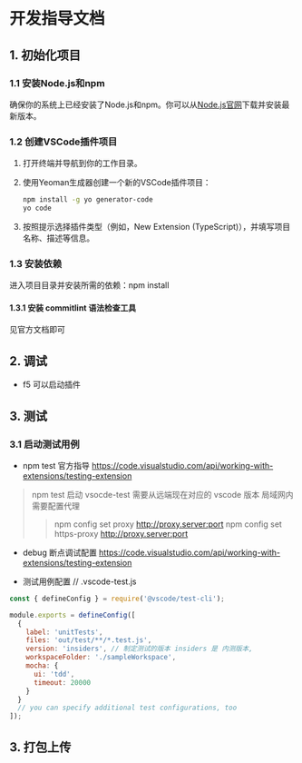 # 开发指导文档

## 1. 初始化项目

### 1.1 安装Node.js和npm

确保你的系统上已经安装了Node.js和npm。你可以从[Node.js官网](https://nodejs.org/)下载并安装最新版本。

### 1.2 创建VSCode插件项目

1. 打开终端并导航到你的工作目录。
2. 使用Yeoman生成器创建一个新的VSCode插件项目：

    ```bash
    npm install -g yo generator-code
    yo code
    ```

3. 按照提示选择插件类型（例如，New Extension (TypeScript)），并填写项目名称、描述等信息。

### 1.3 安装依赖

进入项目目录并安装所需的依赖：npm install

#### 1.3.1 安装 commitlint 语法检查工具

见官方文档即可

## 2. 调试

+ f5 可以启动插件

## 3. 测试

### 3.1 启动测试用例

+ npm test
官方指导 <https://code.visualstudio.com/api/working-with-extensions/testing-extension>

> npm test 启动 vsocde-test 需要从远端现在对应的 vscode 版本
> 局域网内需要配置代理
>> npm config set proxy <http://proxy.server:port>
>> npm config set https-proxy <http://proxy.server:port>

+ debug 断点调试配置 <https://code.visualstudio.com/api/working-with-extensions/testing-extension>

+ 测试用例配置
// .vscode-test.js

```js
const { defineConfig } = require('@vscode/test-cli');

module.exports = defineConfig([
  {
    label: 'unitTests',
    files: 'out/test/**/*.test.js',
    version: 'insiders', // 制定测试的版本 insiders 是 内测版本,
    workspaceFolder: './sampleWorkspace',
    mocha: {
      ui: 'tdd',
      timeout: 20000
    }
  }
  // you can specify additional test configurations, too
]);
```

## 3. 打包上传
